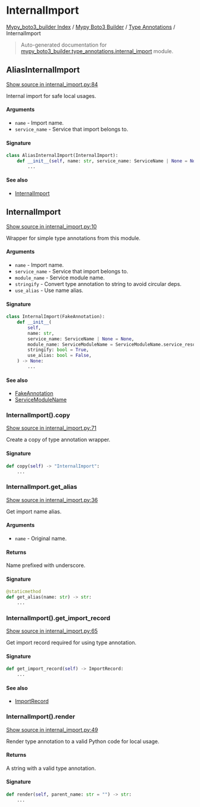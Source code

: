 # InternalImport

[Mypy_boto3_builder Index](../../README.md#mypy_boto3_builder-index) /
[Mypy Boto3 Builder](../index.md#mypy-boto3-builder) /
[Type Annotations](./index.md#type-annotations) /
InternalImport

> Auto-generated documentation for [mypy_boto3_builder.type_annotations.internal_import](https://github.com/youtype/mypy_boto3_builder/blob/main/mypy_boto3_builder/type_annotations/internal_import.py) module.

## AliasInternalImport

[Show source in internal_import.py:84](https://github.com/youtype/mypy_boto3_builder/blob/main/mypy_boto3_builder/type_annotations/internal_import.py#L84)

Internal import for safe local usages.

#### Arguments

- `name` - Import name.
- `service_name` - Service that import belongs to.

#### Signature

```python
class AliasInternalImport(InternalImport):
    def __init__(self, name: str, service_name: ServiceName | None = None) -> None:
        ...
```

#### See also

- [InternalImport](#internalimport)



## InternalImport

[Show source in internal_import.py:10](https://github.com/youtype/mypy_boto3_builder/blob/main/mypy_boto3_builder/type_annotations/internal_import.py#L10)

Wrapper for simple type annotations from this module.

#### Arguments

- `name` - Import name.
- `service_name` - Service that import belongs to.
- `module_name` - Service module name.
- `stringify` - Convert type annotation to string to avoid circular deps.
- `use_alias` - Use name alias.

#### Signature

```python
class InternalImport(FakeAnnotation):
    def __init__(
        self,
        name: str,
        service_name: ServiceName | None = None,
        module_name: ServiceModuleName = ServiceModuleName.service_resource,
        stringify: bool = True,
        use_alias: bool = False,
    ) -> None:
        ...
```

#### See also

- [FakeAnnotation](./fake_annotation.md#fakeannotation)
- [ServiceModuleName](../enums/service_module_name.md#servicemodulename)

### InternalImport().copy

[Show source in internal_import.py:71](https://github.com/youtype/mypy_boto3_builder/blob/main/mypy_boto3_builder/type_annotations/internal_import.py#L71)

Create a copy of type annotation wrapper.

#### Signature

```python
def copy(self) -> "InternalImport":
    ...
```

### InternalImport.get_alias

[Show source in internal_import.py:36](https://github.com/youtype/mypy_boto3_builder/blob/main/mypy_boto3_builder/type_annotations/internal_import.py#L36)

Get import name alias.

#### Arguments

- `name` - Original name.

#### Returns

Name prefixed with underscore.

#### Signature

```python
@staticmethod
def get_alias(name: str) -> str:
    ...
```

### InternalImport().get_import_record

[Show source in internal_import.py:65](https://github.com/youtype/mypy_boto3_builder/blob/main/mypy_boto3_builder/type_annotations/internal_import.py#L65)

Get import record required for using type annotation.

#### Signature

```python
def get_import_record(self) -> ImportRecord:
    ...
```

#### See also

- [ImportRecord](../import_helpers/import_record.md#importrecord)

### InternalImport().render

[Show source in internal_import.py:49](https://github.com/youtype/mypy_boto3_builder/blob/main/mypy_boto3_builder/type_annotations/internal_import.py#L49)

Render type annotation to a valid Python code for local usage.

#### Returns

A string with a valid type annotation.

#### Signature

```python
def render(self, parent_name: str = "") -> str:
    ...
```
